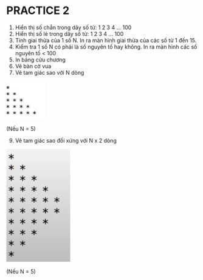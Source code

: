 # PRACTICE 2

1. Hiển thị số chẵn trong dãy số từ: 1 2 3 4 ... 100
2. Hiển thị số lẻ trong dãy số từ: 1 2 3 4 ... 100
3. Tính giai thừa của 1 số N. In ra màn hình giai thừa của các số từ 1 đến 15.
4. Kiểm tra 1 số N có phải là số nguyên tố hay không. In ra màn hình các số nguyên tố < 100
5. In bảng cửu chương
7. Vẽ bàn cờ vua
8. Vẽ tam giác sao với N dòng

![Exercise 8](/chapter_1/img/p2-ex-6.png)

(Nếu N = 5)

9. Vẽ tam giác sao đối xứng với N x 2 dòng

![Exercise 9](/chapter_1/img/p2-ex-7.png)

(Nếu N = 5)